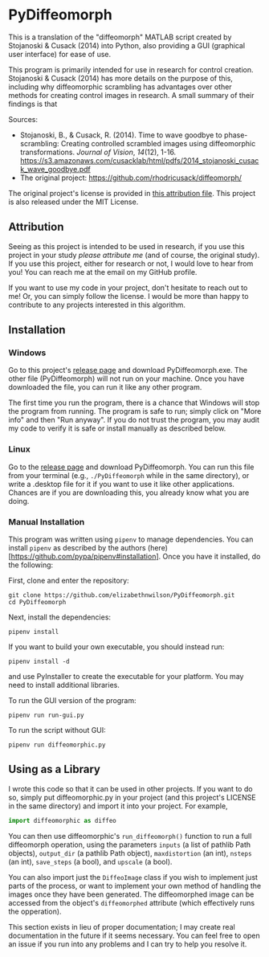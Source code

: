 # PyDiffeomorph

This is a translation of the "diffeomorph" MATLAB script created by Stojanoski & Cusack (2014) into Python, also providing a GUI (graphical user interface) for ease of use.

This program is primarily intended for use in research for control creation. Stojanoski & Cusack (2014) has more details on the purpose of this, including why diffeomorphic scrambling has advantages over other methods for creating control images in research. A small summary of their findings is that 

Sources:
* Stojanoski, B., & Cusack, R. (2014). Time to wave goodbye to phase-scrambling: Creating controlled scrambled images using diffeomorphic transformations. *Journal of Vision*, *14*(12), 1-16. <https://s3.amazonaws.com/cusacklab/html/pdfs/2014_stojanoski_cusack_wave_goodbye.pdf>
* The original project: <https://github.com/rhodricusack/diffeomorph/>

The original project's license is provided in [this attribution file](ATTRIBUTION). This project is also released under the MIT License.

## Attribution
Seeing as this project is intended to be used in research, if you use this project in your study _please attribute me_ (and of course, the original study). If you use this project, either for research or not, I would love to hear from you! You can reach me at the email on my GitHub profile.

If you want to use my code in your project, don't hesitate to reach out to me! Or, you can simply follow the license. I would be more than happy to contribute to any projects interested in this algorithm.

## Installation
### Windows
Go to this project's [release page](https://github.com/elizabethnwilson/PyDiffeomorph/releases/latest) and download PyDiffeomorph.exe. The other file (PyDiffeomorph) will not run on your machine. Once you have downloaded the file, you can run it like any other program.

The first time you run the program, there is a chance that Windows will stop the program from running. The program is safe to run; simply click on "More info" and then "Run anyway". If you do not trust the program, you may audit my code to verify it is safe or install manually as described below.

### Linux
Go to the [release page](https://github.com/elizabethnwilson/PyDiffeomorph/releases/latest) and download PyDiffeomorph. You can run this file from your terminal (e.g., `./PyDiffeomorph` while in the same directory), or write a .desktop file for it if you want to use it like other applications. Chances are if you are downloading this, you already know what you are doing.

### Manual Installation
This program was written using `pipenv` to manage dependencies. You can install `pipenv` as described by the authors (here)[https://github.com/pypa/pipenv#installation]. Once you have it installed, do the following:

First, clone and enter the repository:
```
git clone https://github.com/elizabethnwilson/PyDiffeomorph.git
cd PyDiffeomorph
```

Next, install the dependencies:
```
pipenv install
```

If you want to build your own executable, you should instead run:
```
pipenv install -d
```
and use PyInstaller to create the executable for your platform. You may need to install additional libraries.

To run the GUI version of the program:
```
pipenv run run-gui.py
```

To run the script without GUI:
```
pipenv run diffeomorphic.py
```

## Using as a Library
I wrote this code so that it can be used in other projects. If you want to do so, simply put diffeomorphic.py in your project (and this project's LICENSE in the same directory) and import it into your project. For example,
```python
import diffeomorphic as diffeo
```
You can then use diffeomorphic's `run_diffeomorph()` function to run a full diffeomorph operation, using the parameters `inputs` (a list of pathlib Path objects), `output_dir` (a pathlib Path object), `maxdistortion` (an int), `nsteps` (an int), `save_steps` (a bool), and `upscale` (a bool).

You can also import just the `DiffeoImage` class if you wish to implement just parts of the process, or want to implement your own method of handling the images once they have been generated. The diffeomorphed image can be accessed from the object's `diffeomorphed` attribute (which effectively runs the opperation).

This section exists in lieu of proper documentation; I may create real documentation in the future if it seems necessary. You can feel free to open an issue if you run into any problems and I can try to help you resolve it.

